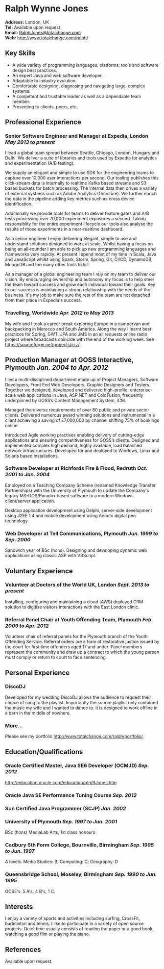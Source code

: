 # Ralph Wynne Jones

**Address:** London, UK  
**Tel:** Available upon request  
**Email:** [RalphJones@totalchange.com](mailto:RalphJones@totalchange.com)  
**Web:** <http://www.totalchange.com/ralph/>  


## Key Skills

* A wide variety of programming languages, platforms, tools and software design best practices.
* An expert Java and web software developer.
* Adaptable to industry evolution.
* Comfortable designing, diagnosing and navigating large, complex systems.
* A competent and trustable leader as well as a dependable team member.
* Presenting to clients, peers, etc.


## Professional Experience

### Senior Software Engineer and Manager at Expedia, London *May 2013 to present*

I lead a global team spread between Seattle, Chicago, London, Hungary and Delhi. We deliver a suite of libraries and
tools used by Expedia for analytics and experimentation (A/B testing).

We supply an elegant and simple to use SDK for the engineering teams to capture over 10,000 user interactions per
second. Our tooling publishes this click-stream data is internally to realtime Kafka based streams and S3 based
buckets for batch processing. The internal data then drives a variety of external systems such as Adobe Analytics
(Omniture). We further enrich the data in the pipeline adding key metrics such as cross device identification.

Additionally we provide tools for teams to deliver feature gates and A/B tests processing over 70,000 experiment
exposures a second. Taking responsiblity for the entire experiment lifecycle our tools also analyse the results of those
experiments in a near-realtime dashboard.

As a senior engineer I enjoy delivering elegant, simple to use and understand solutions designed to work at scale.
Whilst having a focus on being an all-rounder I am able to pick up new programming languages and frameworks very
rapidly. At present I spend most of my time in Scala, Java and JavaScript whilst using Spark, Storm, Spring, Git, CI/CD,
DynamoDB, MongoDB and too many other tools to list.

As a manager of a global engineering team I rely on my team to deliver our vision. By enocuraging ownership and autonomy
my focus is to help steer the team toward success and grow each individual toward their goals. Key to our success is
maintaining a strong relationship with the needs of the business. It's my job to make sure the rest of the team are not
detached from their place in Expedia's success.

### Travelling, Worldwide *Apr. 2012 to May 2013*

My wife and I took a career break exploring Europe in a campervan and backpacking in Morocco and South America. Along
the way I learnt best practices for Spring, GWT, JPA and JMS in an all requests online radio project where broadcasts
coincide with the end of the working week. See <https://sourceforge.net/projects/jizz/>.

## Production Manager at GOSS Interactive, Plymouth *Jan. 2004 to Apr. 2012*

I led a multi-disciplined department made up of Project Managers, Software Developers, Front End Web Developers, Graphic
Designers and Testers. Together we designed, developed and delivered high-profile, enterprise-scale web applications in
Java, ASP.NET and ColdFusion, frequently underpinned by GOSS’s Content Management System, iCM.

Managed the diverse requirements of over 80 public and private sector clients. Delivered numerous award winning
solutions and instrumental in a client achieving a saving of £7,000,000 by channel shifting 75% of bookings online.

Introduced Agile working practises enabling delivery of cutting-edge applications and ensuring competitiveness for
GOSS’s clients. Designed and implemented complex high demand, highly available, load balanced network infrastructures.
Developed for and deployed to Windows, Linux and Solaris based installations.

### Software Developer at Richfords Fire & Flood, Redruth *Oct. 2001 to Jan. 2004*

Employed on a Teaching Company Scheme (renamed Knowledge Transfer Partnerships) with the University of Plymouth to
update the Company's legacy MS-DOS/Paradox based software to a modern Windows client/server application.

Desktop application development using Delphi, server-side development using J2EE 1.4 and mobile development using Annoto
digital pen technology.

### Web Developer at Tell Communications, Plymouth *Jun. 1999 to Sep. 2000*

Sandwich year of BSc (hons). Designing and developing dynamic web applications using classic ASP with VBScript.


## Voluntary Experience

### Volunteer at Doctors of the World UK, London *Sept. 2013 to present*

Installing, configuring and maintaining a cloud (AWS) deployed CRM solution to digitise visitors interactions with the
East London clinic.

### Referral Panel Chair at Youth Offending Team, Plymouth *Feb. 2009 to Apr. 2012*

Volunteer chair of referral panels for the Plymouth branch of the Youth Offending Service. Referral orders are a form of
restorative justice issued by the court for first time offenders aged 17 and under. Panel members represent the
community and draw up a contract to which the young person must comply or return to court to face sentencing.


## Personal Experience

### DiscoDJ 

Developed for my wedding DiscoDJ allows the audience to request their choice of song to the playlist. Importantly the
source playlist only contained the music my wife and I wanted to dance to. It is designed to work offline in a barn in
the middle of nowhere.

### More…

Please see my portfolio <http://www.totalchange.com/ralph/portfolio/>.


## Education/Qualifications

### Oracle Certified Master, Java SE6 Developer (OCMJD) *Sep. 2012*
<http://education.oracle.com/education/otn/RJones.htm>

### Oracle Java SE Performance Tuning Course *Sep. 2012*

### Sun Certified Java Programmer (SCJP) *Jan. 2002*

### University of Plymouth *Sep. 1997 to Jun. 2001*
BSc (hons) MediaLab Arts, 1st class honours

### Cadbury 6th Form College, Bournville, Birmingham *Sep. 1995 to Jun. 1997*
A levels. Media Studies: B; Computing: C; Geography: D

### Queensbridge School, Moseley, Birmingham *Sep. 1990 to Jun. 1995*
GCSE's. 5 A's, 4 B's, 1 C.


## Interests

I enjoy a variety of sports and activities including surfing, CrossFit, badminton and tennis. I like to participate in a
variety of open source projects. Quiet time usually consists of reading the paper or a good book, watching a good film
or playing the piano.


## References

Available upon request.
